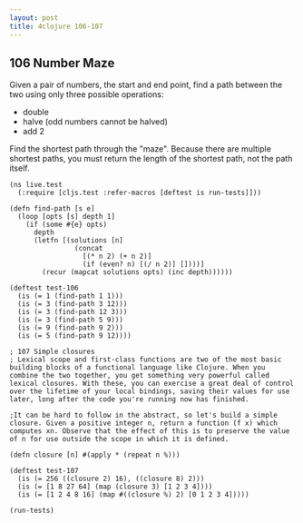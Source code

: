 ```yaml
---
layout: post
title: 4clojure 106-107
---
```


## 106 Number Maze

Given a pair of numbers, the start and end point, find a path between the two using only three possible operations:
* double
* halve (odd numbers cannot be halved)
* add 2

Find the shortest path through the "maze". Because there are multiple shortest paths, you must return the length of the shortest path, not the path itself.

<pre><code class="language-klipse">(ns live.test
  (:require [cljs.test :refer-macros [deftest is run-tests]]))
  
(defn find-path [s e]
  (loop [opts [s] depth 1]
    (if (some #{e} opts)
      depth
      (letfn [(solutions [n]
                (concat 
                  [(* n 2) (+ n 2)]
                  (if (even? n) [(/ n 2)] [])))]
        (recur (mapcat solutions opts) (inc depth))))))

(deftest test-106
  (is (= 1 (find-path 1 1)))
  (is (= 3 (find-path 3 12)))
  (is (= 3 (find-path 12 3)))
  (is (= 3 (find-path 5 9)))
  (is (= 9 (find-path 9 2)))
  (is (= 5 (find-path 9 12))))

; 107 Simple closures
; Lexical scope and first-class functions are two of the most basic building blocks of a functional language like Clojure. When you combine the two together, you get something very powerful called lexical closures. With these, you can exercise a great deal of control over the lifetime of your local bindings, saving their values for use later, long after the code you're running now has finished.

;It can be hard to follow in the abstract, so let's build a simple closure. Given a positive integer n, return a function (f x) which computes xn. Observe that the effect of this is to preserve the value of n for use outside the scope in which it is defined.

(defn closure [n] #(apply * (repeat n %)))

(deftest test-107
  (is (= 256 ((closure 2) 16), ((closure 8) 2)))
  (is (= [1 8 27 64] (map (closure 3) [1 2 3 4])))
  (is (= [1 2 4 8 16] (map #((closure %) 2) [0 1 2 3 4]))))  
  
(run-tests)
</code></pre>
